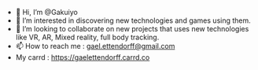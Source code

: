 - 👋 Hi, I’m @Gakuiyo
- 👀 I’m interested in discovering new technologies and games using them.
- 💞️ I’m looking to collaborate on new projects that uses new technologies like VR, AR, Mixed reality, full body tracking.
- 📫 How to reach me : gael.ettendorff@gmail.com
- My carrd : https://gaelettendorff.carrd.co

<!---
Gakuiyo/Gakuiyo is a ✨ special ✨ repository because its `README.md` (this file) appears on your GitHub profile.
You can click the Preview link to take a look at your changes.
--->
